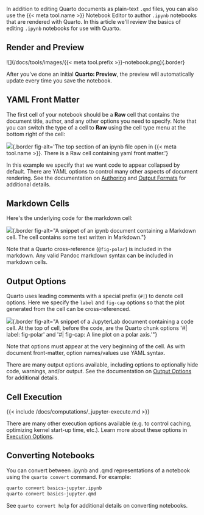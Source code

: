 In addition to editing Quarto documents as plain-text `.qmd` files, you can also use the {{< meta tool.name >}} Notebook Editor to author `.ipynb` notebooks that are rendered with Quarto. In this article we'll review the basics of editing `.ipynb` notebooks for use with Quarto.

## Render and Preview


![](/docs/tools/images/{{< meta tool.prefix >}}-notebook.png){.border}

After you've done an initial **Quarto: Preview**, the preview will automatically update every time you save the notebook.

## YAML Front Matter

The first cell of your notebook should be a **Raw** cell that contains the document title, author, and any other options you need to specify. Note that you can switch the type of a cell to **Raw** using the cell type menu at the bottom right of the cell:

![](/docs/tools/images/vscode-raw.png){.border fig-alt='The top section of an ipynb file open in {{< meta tool.name >}}. There is a Raw cell containing yaml front matter.'}

In this example we specify that we want code to appear collapsed by default. There are YAML options to control many other aspects of document rendering. See the documentation on [Authoring](/docs/authoring/markdown-basics.qmd) and [Output Formats](/docs/output-formats/html-basics.qmd) for additional details.

## Markdown Cells

Here's the underlying code for the markdown cell:

![](/docs/tools/images/vscode-markdown.png){.border fig-alt="A snippet of an ipynb document containing a Markdown cell. The cell contains some text written in Markdown."}

Note that a Quarto cross-reference (`@fig-polar`) is included in the markdown. Any valid Pandoc markdown syntax can be included in markdown cells.

## Output Options

Quarto uses leading comments with a special prefix (`#|`) to denote cell options. Here we specify the `label` and `fig-cap` options so that the plot generated from the cell can be cross-referenced.

![](/docs/tools/images/vscode-cell-options.png){.border fig-alt="A snippet of a JupyterLab document containing a code cell. At the top of cell, before the code, are the Quarto chunk options '#| label: fig-polar' and '#| fig-cap: A line plot on a polar axis.'"}

Note that options must appear at the very beginning of the cell. As with document front-matter, option names/values use YAML syntax.

There are many output options available, including options to optionally hide code, warnings, and/or output. See the documentation on [Output Options](/docs/computations/execution-options.qmd#output-options) for additional details.

## Cell Execution

{{< include /docs/computations/_jupyter-execute.md >}}

There are many other execution options available (e.g. to control caching, optimizing kernel start-up time, etc.). Learn more about these options in [Execution Options](/docs/computations/execution-options.qmd).

## Converting Notebooks

You can convert between .ipynb and .qmd representations of a notebook using the `quarto convert` command. For example:

``` {.bash filename="Terminal"}
quarto convert basics-jupyter.ipynb
quarto convert basics-jupyter.qmd
```

See `quarto convert help` for additional details on converting notebooks.
